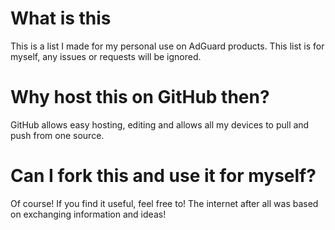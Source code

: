 # What is this

This is a list I made for my personal use on AdGuard products. This list is for myself, any issues or requests will be ignored.

# Why host this on GitHub then?

GitHub allows easy hosting, editing and allows all my devices to pull and push from one source.

# Can I fork this and use it for myself?

Of course! If you find it useful, feel free to! The internet after all was based on exchanging information and ideas!
